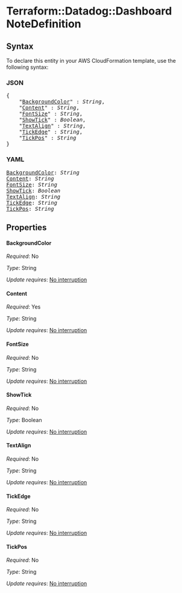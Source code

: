 # Terraform::Datadog::Dashboard NoteDefinition

## Syntax

To declare this entity in your AWS CloudFormation template, use the following syntax:

### JSON

<pre>
{
    "<a href="#backgroundcolor" title="BackgroundColor">BackgroundColor</a>" : <i>String</i>,
    "<a href="#content" title="Content">Content</a>" : <i>String</i>,
    "<a href="#fontsize" title="FontSize">FontSize</a>" : <i>String</i>,
    "<a href="#showtick" title="ShowTick">ShowTick</a>" : <i>Boolean</i>,
    "<a href="#textalign" title="TextAlign">TextAlign</a>" : <i>String</i>,
    "<a href="#tickedge" title="TickEdge">TickEdge</a>" : <i>String</i>,
    "<a href="#tickpos" title="TickPos">TickPos</a>" : <i>String</i>
}
</pre>

### YAML

<pre>
<a href="#backgroundcolor" title="BackgroundColor">BackgroundColor</a>: <i>String</i>
<a href="#content" title="Content">Content</a>: <i>String</i>
<a href="#fontsize" title="FontSize">FontSize</a>: <i>String</i>
<a href="#showtick" title="ShowTick">ShowTick</a>: <i>Boolean</i>
<a href="#textalign" title="TextAlign">TextAlign</a>: <i>String</i>
<a href="#tickedge" title="TickEdge">TickEdge</a>: <i>String</i>
<a href="#tickpos" title="TickPos">TickPos</a>: <i>String</i>
</pre>

## Properties

#### BackgroundColor

_Required_: No

_Type_: String

_Update requires_: [No interruption](https://docs.aws.amazon.com/AWSCloudFormation/latest/UserGuide/using-cfn-updating-stacks-update-behaviors.html#update-no-interrupt)

#### Content

_Required_: Yes

_Type_: String

_Update requires_: [No interruption](https://docs.aws.amazon.com/AWSCloudFormation/latest/UserGuide/using-cfn-updating-stacks-update-behaviors.html#update-no-interrupt)

#### FontSize

_Required_: No

_Type_: String

_Update requires_: [No interruption](https://docs.aws.amazon.com/AWSCloudFormation/latest/UserGuide/using-cfn-updating-stacks-update-behaviors.html#update-no-interrupt)

#### ShowTick

_Required_: No

_Type_: Boolean

_Update requires_: [No interruption](https://docs.aws.amazon.com/AWSCloudFormation/latest/UserGuide/using-cfn-updating-stacks-update-behaviors.html#update-no-interrupt)

#### TextAlign

_Required_: No

_Type_: String

_Update requires_: [No interruption](https://docs.aws.amazon.com/AWSCloudFormation/latest/UserGuide/using-cfn-updating-stacks-update-behaviors.html#update-no-interrupt)

#### TickEdge

_Required_: No

_Type_: String

_Update requires_: [No interruption](https://docs.aws.amazon.com/AWSCloudFormation/latest/UserGuide/using-cfn-updating-stacks-update-behaviors.html#update-no-interrupt)

#### TickPos

_Required_: No

_Type_: String

_Update requires_: [No interruption](https://docs.aws.amazon.com/AWSCloudFormation/latest/UserGuide/using-cfn-updating-stacks-update-behaviors.html#update-no-interrupt)

